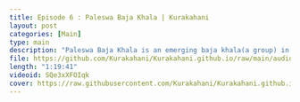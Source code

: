 ```yaml
---
title: Episode 6 : Paleswa Baja Khala | Kurakahani
layout: post
categories: [Main]
type: main
description: "Paleswa Baja Khala is an emerging baja khala(a group) in kathmandu city. It is providing musical classes to learners. Paleswa Baja Khala is engaged in providing classes on traditional musical instruments like Dhimey, Basuri etc to save the Nepali(Specially Newari) culture for upcoming generations.<br><br>Find Paleswa on:<br>FB: https://www.facebook.com/p/Paleswa-Baja-Khala<br>Instagram: https://www.instagram.com/paleswa_baja_khala<br>Tiktok: https://www.tiktok.com/@paleswa_baja_khala<br><br>Find us:<br>Instagram: www.instagram.com/kurakahani<br><br>Special Thanks to:<br>Arbic, Bishal, Rivesh, Roman ,Sambhav , Shrish, Soniva, Sudip, Suveksha"
file: https://github.com/Kurakahani/Kurakahani.github.io/raw/main/audio_files/SQe3xXFOIqk.m4a
length: "1:19:41"
videoid: SQe3xXFOIqk
cover: https://raw.githubusercontent.com/Kurakahani/Kurakahani.github.io/main/images/SQe3xXFOIqk.jpg
---
```

